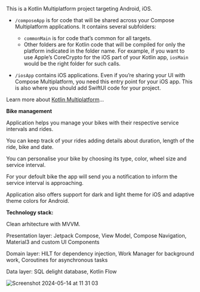 This is a Kotlin Multiplatform project targeting Android, iOS.

* `/composeApp` is for code that will be shared across your Compose Multiplatform applications.
  It contains several subfolders:
  - `commonMain` is for code that’s common for all targets.
  - Other folders are for Kotlin code that will be compiled for only the platform indicated in the folder name.
    For example, if you want to use Apple’s CoreCrypto for the iOS part of your Kotlin app,
    `iosMain` would be the right folder for such calls.

* `/iosApp` contains iOS applications. Even if you’re sharing your UI with Compose Multiplatform, 
  you need this entry point for your iOS app. This is also where you should add SwiftUI code for your project.


Learn more about [Kotlin Multiplatform](https://www.jetbrains.com/help/kotlin-multiplatform-dev/get-started.html)…


**Bike management**


Application helps you manage your bikes with their respective service intervals and rides.

You can keep track of your rides adding details about duration, length of the ride, bike and date.

You can personalise your bike by choosing its type, color, wheel size and service interval.

For your defoult bike the app will send you a notification to inform the service interval is approaching.


Application also offers support for dark and light theme for iOS and adaptive theme colors for Android.


**Technology stack:**


Clean arhitecture with MVVM.

Presentation layer: Jetpack Compose, View Model, Compose Navigation, Material3 and custom UI Components

Domain layer: HILT for dependency injection, Work Manager for background work, Coroutines for asynchronous tasks

Data layer: SQL delight database, Kotlin Flow





![Screenshot 2024-05-14 at 11 31 03](https://github.com/vladbala17/bike-app/assets/9413167/133808d4-9ea9-4c51-8fdb-de577866e719)

